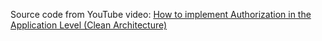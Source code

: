 Source code from YouTube video: [How to implement Authorization in the Application Level (Clean Architecture)](https://www.youtube.com/watch?v=XH2hufRcJGc)
